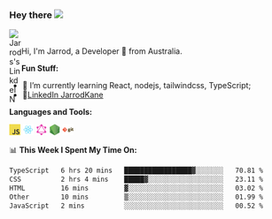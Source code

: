 ### Hey there <img src="https://media.giphy.com/media/hvRJCLFzcasrR4ia7z/giphy.gif" width="25px">
<a href="https://www.linkedin.com/in/jarrodkane/">
  <img align="left" alt="Jarrods's LinkdeIN" width="22px" src="https://cdn.jsdelivr.net/npm/simple-icons@v3/icons/linkedin.svg" />
</a>

<br />

Hi, I'm Jarrod, a Developer 🚀 from Australia.

  
**Fun Stuff:**


- 🌱 I’m currently learning React, nodejs, tailwindcss, TypeScript; 
- 📝[LinkedIn JarrodKane](https://www.linkedin.com/in/jarrodkane/)

**Languages and Tools:**  

<code><img height="20" src="https://raw.githubusercontent.com/github/explore/80688e429a7d4ef2fca1e82350fe8e3517d3494d/topics/javascript/javascript.png"></code>
<code><img height="20" src="https://raw.githubusercontent.com/github/explore/80688e429a7d4ef2fca1e82350fe8e3517d3494d/topics/react/react.png"></code>
<code><img height="20" src="https://raw.githubusercontent.com/github/explore/5c058a388828bb5fde0bcafd4bc867b5bb3f26f3/topics/graphql/graphql.png"></code>
<code><img height="20" src="https://raw.githubusercontent.com/github/explore/80688e429a7d4ef2fca1e82350fe8e3517d3494d/topics/nodejs/nodejs.png"></code>
<code><img height="20" src="https://raw.githubusercontent.com/github/explore/80688e429a7d4ef2fca1e82350fe8e3517d3494d/topics/git/git.png"></code>

📊 **This Week I Spent My Time On:**
<!--START_SECTION:waka-->
```text
TypeScript   6 hrs 20 mins   █████████████████▓░░░░░░░   70.81 % 
CSS          2 hrs 4 mins    █████▓░░░░░░░░░░░░░░░░░░░   23.11 % 
HTML         16 mins         ▓░░░░░░░░░░░░░░░░░░░░░░░░   03.02 % 
Other        10 mins         ▒░░░░░░░░░░░░░░░░░░░░░░░░   01.99 % 
JavaScript   2 mins          ░░░░░░░░░░░░░░░░░░░░░░░░░   00.52 % 
```
<!--END_SECTION:waka-->
